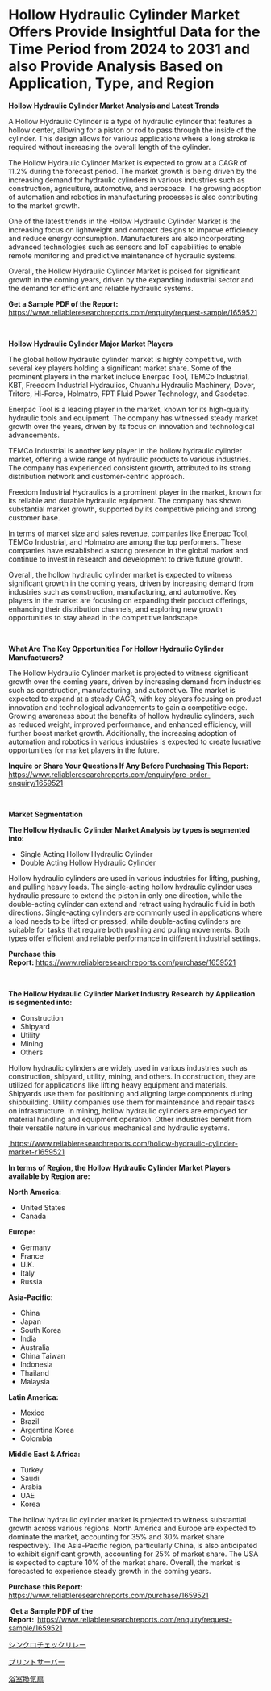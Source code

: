 <p><h1>Hollow Hydraulic Cylinder Market Offers Provide Insightful Data for the Time Period from 2024 to 2031 and also Provide Analysis Based on Application, Type, and Region</h1></p><p><strong>Hollow Hydraulic Cylinder Market Analysis and Latest Trends</strong></p>
<p><p>A Hollow Hydraulic Cylinder is a type of hydraulic cylinder that features a hollow center, allowing for a piston or rod to pass through the inside of the cylinder. This design allows for various applications where a long stroke is required without increasing the overall length of the cylinder.</p><p>The Hollow Hydraulic Cylinder Market is expected to grow at a CAGR of 11.2% during the forecast period. The market growth is being driven by the increasing demand for hydraulic cylinders in various industries such as construction, agriculture, automotive, and aerospace. The growing adoption of automation and robotics in manufacturing processes is also contributing to the market growth.</p><p>One of the latest trends in the Hollow Hydraulic Cylinder Market is the increasing focus on lightweight and compact designs to improve efficiency and reduce energy consumption. Manufacturers are also incorporating advanced technologies such as sensors and IoT capabilities to enable remote monitoring and predictive maintenance of hydraulic systems.</p><p>Overall, the Hollow Hydraulic Cylinder Market is poised for significant growth in the coming years, driven by the expanding industrial sector and the demand for efficient and reliable hydraulic systems.</p></p>
<p><strong>Get a Sample PDF of the Report:&nbsp;</strong> <a href="https://www.reliableresearchreports.com/enquiry/request-sample/1659521">https://www.reliableresearchreports.com/enquiry/request-sample/1659521</a></p>
<p>&nbsp;</p>
<p><strong>Hollow Hydraulic Cylinder Major Market Players</strong></p>
<p><p>The global hollow hydraulic cylinder market is highly competitive, with several key players holding a significant market share. Some of the prominent players in the market include Enerpac Tool, TEMCo Industrial, КВТ, Freedom Industrial Hydraulics, Chuanhu Hydraulic Machinery, Dover, Tritorc, Hi-Force, Holmatro, FPT Fluid Power Technology, and Gaodetec.</p><p>Enerpac Tool is a leading player in the market, known for its high-quality hydraulic tools and equipment. The company has witnessed steady market growth over the years, driven by its focus on innovation and technological advancements.</p><p>TEMCo Industrial is another key player in the hollow hydraulic cylinder market, offering a wide range of hydraulic products to various industries. The company has experienced consistent growth, attributed to its strong distribution network and customer-centric approach.</p><p>Freedom Industrial Hydraulics is a prominent player in the market, known for its reliable and durable hydraulic equipment. The company has shown substantial market growth, supported by its competitive pricing and strong customer base.</p><p>In terms of market size and sales revenue, companies like Enerpac Tool, TEMCo Industrial, and Holmatro are among the top performers. These companies have established a strong presence in the global market and continue to invest in research and development to drive future growth.</p><p>Overall, the hollow hydraulic cylinder market is expected to witness significant growth in the coming years, driven by increasing demand from industries such as construction, manufacturing, and automotive. Key players in the market are focusing on expanding their product offerings, enhancing their distribution channels, and exploring new growth opportunities to stay ahead in the competitive landscape.</p></p>
<p>&nbsp;</p>
<p><strong>What Are The Key Opportunities For Hollow Hydraulic Cylinder Manufacturers?</strong></p>
<p><p>The Hollow Hydraulic Cylinder market is projected to witness significant growth over the coming years, driven by increasing demand from industries such as construction, manufacturing, and automotive. The market is expected to expand at a steady CAGR, with key players focusing on product innovation and technological advancements to gain a competitive edge. Growing awareness about the benefits of hollow hydraulic cylinders, such as reduced weight, improved performance, and enhanced efficiency, will further boost market growth. Additionally, the increasing adoption of automation and robotics in various industries is expected to create lucrative opportunities for market players in the future.</p></p>
<p><strong>Inquire or Share Your Questions If Any Before Purchasing This Report:</strong> <a href="https://www.reliableresearchreports.com/enquiry/pre-order-enquiry/1659521">https://www.reliableresearchreports.com/enquiry/pre-order-enquiry/1659521</a></p>
<p>&nbsp;</p>
<p><strong>Market Segmentation</strong></p>
<p><strong>The Hollow Hydraulic Cylinder Market Analysis by types is segmented into:</strong></p>
<p><ul><li>Single Acting Hollow Hydraulic Cylinder</li><li>Double Acting Hollow Hydraulic Cylinder</li></ul></p>
<p><p>Hollow hydraulic cylinders are used in various industries for lifting, pushing, and pulling heavy loads. The single-acting hollow hydraulic cylinder uses hydraulic pressure to extend the piston in only one direction, while the double-acting cylinder can extend and retract using hydraulic fluid in both directions. Single-acting cylinders are commonly used in applications where a load needs to be lifted or pressed, while double-acting cylinders are suitable for tasks that require both pushing and pulling movements. Both types offer efficient and reliable performance in different industrial settings.</p></p>
<p><strong>Purchase this Report:&nbsp;</strong><a href="https://www.reliableresearchreports.com/purchase/1659521">https://www.reliableresearchreports.com/purchase/1659521</a></p>
<p>&nbsp;</p>
<p><strong>The Hollow Hydraulic Cylinder Market Industry Research by Application is segmented into:</strong></p>
<p><ul><li>Construction</li><li>Shipyard</li><li>Utility</li><li>Mining</li><li>Others</li></ul></p>
<p><p>Hollow hydraulic cylinders are widely used in various industries such as construction, shipyard, utility, mining, and others. In construction, they are utilized for applications like lifting heavy equipment and materials. Shipyards use them for positioning and aligning large components during shipbuilding. Utility companies use them for maintenance and repair tasks on infrastructure. In mining, hollow hydraulic cylinders are employed for material handling and equipment operation. Other industries benefit from their versatile nature in various mechanical and hydraulic systems.</p></p>
<p><a href="https://www.reliableresearchreports.com/hollow-hydraulic-cylinder-market-r1659521">&nbsp;https://www.reliableresearchreports.com/hollow-hydraulic-cylinder-market-r1659521</a></p>
<p><strong>In terms of Region, the Hollow Hydraulic Cylinder Market Players available by Region are:</strong></p>
<p>
    <p> <strong> North America: </strong>
        <ul>
            <li>United States</li>
            <li>Canada</li>
        </ul>
        </p> 
    <p> <strong> Europe: </strong>
        <ul>
            <li>Germany</li>
            <li>France</li>
            <li>U.K.</li>
            <li>Italy</li>
            <li>Russia</li>
        </ul>
        </p> 
    <p> <strong> Asia-Pacific: </strong>
        <ul>
            <li>China</li>
            <li>Japan</li>
            <li>South Korea</li>
            <li>India</li>
            <li>Australia</li>
            <li>China Taiwan</li>
            <li>Indonesia</li>
            <li>Thailand</li>
            <li>Malaysia</li>
        </ul>
        </p> 
    <p> <strong> Latin America: </strong>
        <ul>
            <li>Mexico</li>
            <li>Brazil</li>
            <li>Argentina Korea</li>
            <li>Colombia</li>
        </ul>
        </p> 
    <p> <strong> Middle East & Africa: </strong>
        <ul>
            <li>Turkey</li>
            <li>Saudi</li>
            <li>Arabia</li>
            <li>UAE</li>
            <li>Korea</li>
        </ul>
    </p>
    </p>
<p><p>The hollow hydraulic cylinder market is projected to witness substantial growth across various regions. North America and Europe are expected to dominate the market, accounting for 35% and 30% market share respectively. The Asia-Pacific region, particularly China, is also anticipated to exhibit significant growth, accounting for 25% of market share. The USA is expected to capture 10% of the market share. Overall, the market is forecasted to experience steady growth in the coming years.</p></p>
<p><strong>Purchase this Report: </strong><a href="https://www.reliableresearchreports.com/purchase/1659521">https://www.reliableresearchreports.com/purchase/1659521</a></p>
<p>&nbsp;<strong>Get a Sample PDF of the Report:&nbsp;&nbsp;</strong><a href="https://www.reliableresearchreports.com/enquiry/request-sample/1659521">https://www.reliableresearchreports.com/enquiry/request-sample/1659521</a></p>
<p><strong></strong></p>
<p><p><a href="https://medium.com/@kelscdowell78456/%E3%82%B7%E3%83%B3%E3%82%AF%E3%83%AD%E3%83%81%E3%82%A7%E3%83%83%E3%82%AF%E3%83%AA%E3%83%AC%E3%83%BC%E5%B8%82%E5%A0%B4%E8%AA%BF%E6%9F%BB%E3%83%AC%E3%83%9D%E3%83%BC%E3%83%88-%E3%81%9D%E3%81%AE%E6%AD%B4%E5%8F%B2%E3%81%A82031%E5%B9%B4%E3%81%BE%E3%81%A7%E3%81%AE%E4%BA%88%E6%B8%AC-f907d66cc827">シンクロチェックリレー</a></p><p><a href="https://medium.com/@amandasantosxavier51/%E3%83%97%E3%83%AA%E3%83%B3%E3%83%88%E3%82%B5%E3%83%BC%E3%83%90%E3%83%BC%E3%81%AE%E5%B8%82%E5%A0%B4%E3%82%B7%E3%82%A7%E3%82%A2%E3%81%AE%E9%80%B2%E5%8C%96%E3%81%A8%E5%B8%82%E5%A0%B4%E6%88%90%E9%95%B7%E3%83%88%E3%83%AC%E3%83%B3%E3%83%892024-2031-4a9de5cd56bc">プリントサーバー</a></p><p><a href="https://github.com/oqoeusbvpadwjs08/Market-Research-Report-List-1/blob/main/155778928298.md">浴室換気扇</a></p></p>